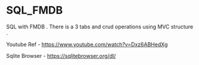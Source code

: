 # SQL_FMDB
SQL with FMDB . There is a 3 tabs and crud operations using MVC structure .

Youtube Ref - https://www.youtube.com/watch?v=Dxz6ABHedXg

Sqlite Browser - https://sqlitebrowser.org/dl/
